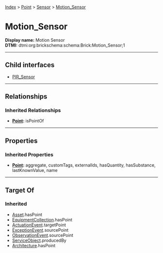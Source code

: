 [Index](../../../Index.md) > [Point](../../Point.md) > [Sensor](../Sensor.md) > [Motion_Sensor](#)
# Motion_Sensor

**Display name:** Motion Sensor<br />
**DTMI:** dtmi:org:brickschema:schema:Brick:Motion_Sensor;1

---

## Child interfaces
* [PIR_Sensor](../Occupancy_Sensor/PIR_Sensor.md)

---

## Relationships

### Inherited Relationships
* **[Point](../../Point.md):** isPointOf

---

## Properties

### Inherited Properties
* **[Point](../../Point.md):** aggregate, customTags, externalIds, hasQuantity, hasSubstance, lastKnownValue, name

---

## Target Of
### Inherited
* [Asset](../../../Asset/Asset.md).hasPoint
* [EquipmentCollection](../../../Collection/EquipmentCollection.md).hasPoint
* [ActuationEvent](../../../Event/PointEvent/ActuationEvent.md).targetPoint
* [ExceptionEvent](../../../Event/PointEvent/ExceptionEvent.md).sourcePoint
* [ObservationEvent](../../../Event/PointEvent/ObservationEvent.md).sourcePoint
* [ServiceObject](../../../Information/ServiceObject/ServiceObject.md).producedBy
* [Architecture](../../../Space/Architecture/Architecture.md).hasPoint

